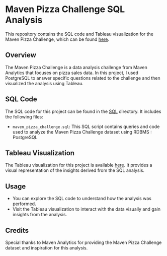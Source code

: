 # Maven Pizza Challenge SQL Analysis

This repository contains the SQL code and Tableau visualization for the Maven Pizza Challenge, which can be found [here](https://www.mavenanalytics.io/blog/maven-pizza-challenge).

## Overview

The Maven Pizza Challenge is a data analysis challenge from Maven Analytics that focuses on pizza sales data. In this project, I used PostgreSQL to answer specific questions related to the challenge and then visualized the analysis using Tableau.

## SQL Code

The SQL code for this project can be found in the [SQL](https://github.com/Shishinyy/Maven-Pizza-Challenge/blob/e93a1b967ec13576587332095634519eda6cca32/Maven_pizza_challenge.sql) directory. It includes the following files:

- `maven_pizza_challenge.sql`: This SQL script contains queries and code used to analyze the Maven Pizza Challenge dataset using RDBMS : PostgreSQL

## Tableau Visualization

The Tableau visualization for this project is available [here](https://public.tableau.com/views/MavenPizzaSales_16934255960340/Dashboard1?:language=en-GB&:display_count=n&:origin=viz_share_link). It provides a visual representation of the insights derived from the SQL analysis.

## Usage

- You can explore the SQL code to understand how the analysis was performed.
- Visit the Tableau visualization to interact with the data visually and gain insights from the analysis.

## Credits

Special thanks to Maven Analytics for providing the Maven Pizza Challenge dataset and inspiration for this analysis.
